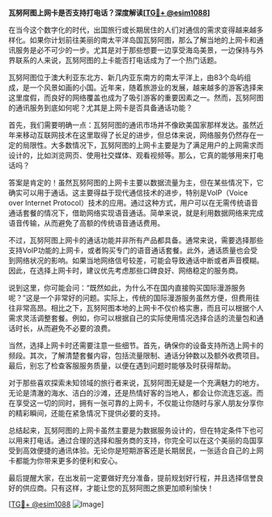 **瓦努阿图上网卡是否支持打电话？深度解读[[TG💪+ @esim1088](https://t.me/s/esim1088)]**

在当今这个数字化的时代，出国旅行或长期居住的人们对通信的需求变得越来越多样化。如果你计划前往美丽的南太平洋岛国瓦努阿图，那么了解当地的上网卡和通讯服务是必不可少的一步。尤其是对于那些想要一边享受海岛美景，一边保持与外界联系的人来说，瓦努阿图的上卡能否打电话成为了一个热门话题。

瓦努阿图位于澳大利亚东北方、新几内亚东南方的南太平洋上，由83个岛屿组成，是一个风景如画的小国。近年来，随着旅游业的发展，越来越多的游客选择来这里度假，而良好的网络覆盖也成为了吸引游客的重要因素之一。然而，瓦努阿图的通讯服务到底如何呢？尤其是上网卡是否具备通话功能？

首先，我们需要明确一点：瓦努阿图的通讯市场并不像欧美国家那样发达。虽然近年来移动互联网技术在这里取得了长足的进步，但总体来说，网络服务仍然存在一定的局限性。大多数情况下，瓦努阿图的上网卡主要是为了满足用户的上网需求而设计的，比如浏览网页、使用社交媒体、观看视频等。那么，它真的能够用来打电话吗？

答案是肯定的！虽然瓦努阿图的上网卡主要以数据流量为主，但在某些情况下，它确实可以用于通话。这主要得益于现代通信技术的进步，特别是VoIP（Voice over Internet Protocol）技术的应用。通过这种方式，用户可以在无需传统语音通话套餐的情况下，借助网络实现语音通话。简单来说，就是利用数据网络来完成语音传输，从而避免了高额的传统语音通话费用。

不过，瓦努阿图上网卡的通话功能并非所有产品都具备。通常来说，需要选择那些支持VoIP功能的上网卡，或者购买专门的语音通话套餐。此外，通话质量也会受到网络状况的影响。如果当地网络信号较差，可能会导致通话中断或者声音模糊。因此，在选择上网卡时，建议优先考虑那些口碑良好、网络稳定的服务商。

说到这里，你可能会问：“既然如此，为什么不在国内直接购买国际漫游服务呢？”这是一个非常好的问题。实际上，传统的国际漫游服务虽然方便，但费用往往非常高昂。相比之下，瓦努阿图本地的上网卡不仅价格实惠，而且可以根据个人需求灵活调整套餐。例如，你可以根据自己的实际使用情况选择合适的流量包和通话时长，从而避免不必要的浪费。

当然，选择上网卡时还需要注意一些细节。首先，确保你的设备支持所选上网卡的频段。其次，了解清楚套餐内容，包括流量限制、通话分钟数以及额外收费项目。最后，别忘了检查客服服务质量，以便在遇到问题时能够及时获得帮助。

对于那些喜欢探索未知领域的旅行者来说，瓦努阿图无疑是一个充满魅力的地方。无论是清澈的海水、洁白的沙滩，还是热情好客的当地人，都会让你流连忘返。而在享受这一切的同时，拥有一张可靠的上网卡，不仅能让你随时与家人朋友分享你的精彩瞬间，还能在紧急情况下提供必要的支持。

总结起来，瓦努阿图的上网卡虽然主要是为数据服务设计的，但在特定条件下也可以用来打电话。通过合理的选择和服务商的支持，你完全可以在这个美丽的岛国享受到高效便捷的通讯体验。无论你是短期游客还是长期居民，一张适合自己的上网卡都能为你带来更多的便利和安心。

最后提醒大家，在出发前一定要做好充分准备，提前规划好行程，并且选择信誉良好的供应商。只有这样，才能让您的瓦努阿图之旅更加顺利愉快！

[[TG💪+ @esim1088](https://t.me/s/esim1088) ![Image](https://i.postimg.cc/4NQfJmqS/Snipaste-2025-05-13-00-14-12.png)]